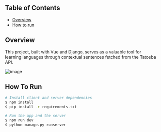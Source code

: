 ## Table of Contents

- [Overview](#overview)
- [How to run](#how-to-run)

## Overview
This project, built with Vue and Django, serves as a valuable tool for learning languages through contextual sentences fetched from the Tatoeba API.

![image](https://res.cloudinary.com/dyswc6bns/image/upload/v1708374888/portfolio/sentences_context_f2mksm.png)
## How To Run

```bash
# Install client and server dependencies
$ npm install
$ pip install -r requirements.txt

# Run the app and the server
$ npm run dev
$ python manage.py runserver
```
